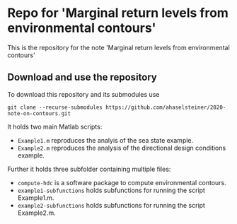 # Repo for 'Marginal return levels from environmental contours'

This is the repository for the note 'Marginal return levels from environmental contours'

## Download and use the repository
To download this repository and its submodules use
```console
git clone --recurse-submodules https://github.com/ahaselsteiner/2020-note-on-contours.git
```

It holds two main Matlab scripts:
* `Example1.m` reproduces the analyis of the sea state example.
* `Example2.m` reproduces the analysis of the directional design conditions example.

Further it holds three subfolder containing multiple files:
* `compute-hdc` is a software package to compute environmental contours.
* `example1-subfunctions` holds subfunctions for running the script Example1.m.
* `example2-subfunctions` holds subfunctions for running the script Example2.m.
